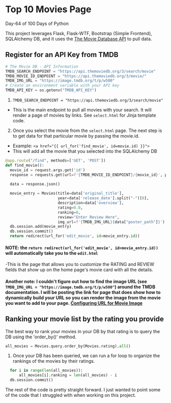 # Top 10 Movies Page
Day-64 of 100 Days of Python

This project leverages Flask, Flask-WTF, Bootstrap (Simple Frontend), SQLAlchemy DB, and it uses the [The Movie Database API](https://developers.themoviedb.org/3/getting-started/introduction) to pull data. 



## Register for an API Key from TMDB 
```python
# The Movie DB - API Information
TMDB_SEARCH_ENDPOINT = "https://api.themoviedb.org/3/search/movie"
TMDB_MOVIE_ID_ENDPOINT = "https://api.themoviedb.org/3/movie/"
TMDB_IMG_URL = "https://image.tmdb.org/t/p/w500"
# Create an environment variable with your API key
TMDB_API_KEY = os.getenv("TMDB_API_KEY")
```
1. `TMDB_SEARCH_ENDPOINT = "https://api.themoviedb.org/3/search/movie"`
  - This is the main endpoint to pull all movies with your search. It will render a page of movies by links. See `select.html` for Jinja template code. 
2. Once you select the movie from the `select.html` page. The next step is to get data for that particular movie by passing the movie.id. 
  - Example: `<a href="{{ url_for('find_movie', id=movie.id) }}">`
  - This will add all the movie that you selected into the SQLAlchemy DB
  ```python
  @app.route("/find", methods=['GET', 'POST'])
def find_movie():
    movie_id = request.args.get('id')
    response = requests.get(url=f'{TMDB_MOVIE_ID_ENDPOINT}/{movie_id}', params={'api_key': TMDB_API_KEY,
                                                                            'language': 'en-US'})
    data = response.json()

    movie_entry = Movies(title=data['original_title'],
                         year=data['release_date'].split("-")[0],
                         description=data['overview'],
                         rating=0.0,
                         ranking=0,
                         review="Enter Review Here",
                         img_url=f'{TMDB_IMG_URL}{data["poster_path"]}')
    db.session.add(movie_entry)
    db.session.commit()
    return redirect(url_for('edit_movie', id=movie_entry.id))
  ```
   
  #### NOTE: the `return redirect(url_for('edit_movie', id=movie_entry.id))` will automatically take you to the `edit.html`
  -This is the page that allows you to customize the RATING and REVIEW fields that show up on the home page's movie card with all the details. 
  
  #### Another note: I couldn't figure out how to find the image URL (see `TMDB_IMG_URL = "https://image.tmdb.org/t/p/w500"`) around the TMDB documentation. I will be posting the link for page that does show how to dynamically build your URL so you can render the image from the movie you want to add to your page.  [Configuring URL for Movie Image](https://developers.themoviedb.org/3/configuration/get-api-configuration)
  
  ## Ranking your movie list by the rating you provide
  The best way to rank your movies in your DB by that rating is to query the DB using the 'order_by()' method.
  ```python
  all_movies = Movies.query.order_by(Movies.rating).all()
  ```
  1. Once your DB has been queried, we can run a for loop to organize the rankings of the movies by their ratings.
  ```python
    for i in range(len(all_movies)):
        all_movies[i].ranking = len(all_movies) - i
    db.session.commit()
   ```
  
  The rest of the code is pretty straight forward. I just wanted to point some of the code that I struggled with when working on this project.
   
